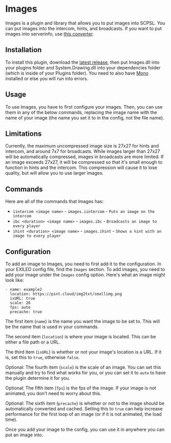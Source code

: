 # Images
Images is a plugin and library that allows you to put images into SCPSL. You can put images into the intercom, hints, and broadcasts. If you want to put images into serverinfo, use [this converter](https://pint.cloud/img2txt).

## Installation
To install this plugin, download the [latest release](https://github.com/PintTheDragon/Images/releases/latest), then put Images.dll into your plugins folder and System.Drawing.dll into your dependencies folder (which is inside of your Plugins folder). You need to also have [Mono](https://www.mono-project.com/download/stable/) installed or else you will run into errors.

## Usage
To use Images, you have to first configure your images. Then, you can use them in any of the below commands, replacing the image name with the name of your image (the name you set it to in the config, not the file name).

## Limitations
Currently, the maximum uncompressed image size is 27x27 for hints and intercom, and around 7x7 for broadcasts. While images larger than 27x27 will be automatically compressed, images in broadcasts are more limited. If an image exceeds 27x27, it will be compressed so that it's small enough to function in hints and the intercom. This compression will cause it to lose quality, but will allow you to use larger images.

## Commands
Here are all of the commands that Images has:
* `iintercom <image name>` - `images.iintercom` - `Puts an image on the intercom`
* `ibc <duration> <image name>` - `images.ibc` - `Broadcasts an image to every player`
* `ihint <duration> <image name>` - `images.ihint` - `Shows a hint with an image to every player`

## Configuration
To add an image to Images, you need to first add it to the configuration. In your EXILED config file, find the `Images` section. To add images, you need to add your image under the `Images` config option. Here's what an image might look like:
```
- name: example2
  location: https://pint.cloud/img2txt/smallimg.png
  isURL: true
  scale: 26
  fps: auto
  precache: true
```
The first item (`name`) is the name you want the image to be set to. This will be the name that is used in your commands.

The second item (`location`) is where your image is located. This can be either a file path or a URL.

The third item (`isURL`) is whether or not your image's location is a URL. If it is, set this to `true`, otherwise `false`.

Optional: The fourth item (`scale`) is the scale of an image. You can set this manually and try to find what works for you, or you can set it to `auto` to have the plugin determine it for you.

Optional: The fifth item (`fps`) is the fps of the image. If your image is not animated, you don't need to worry about this.

Optional: The sixth item (`precache`) is whether or not to the image should be automatically converted and cached. Setting this to `true` can help increase performance for the first loop of an image (or if it is not animated, the load time).

Once you add your image to the config, you can use it in anywhere you can put an image into.